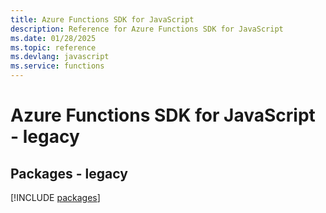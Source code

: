 ```yaml
---
title: Azure Functions SDK for JavaScript
description: Reference for Azure Functions SDK for JavaScript
ms.date: 01/28/2025
ms.topic: reference
ms.devlang: javascript
ms.service: functions
---
```

# Azure Functions SDK for JavaScript - legacy
## Packages - legacy
[!INCLUDE [packages](functions-index.md)]